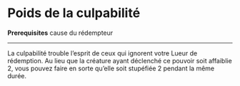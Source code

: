 # Poids de la culpabilité

<p><span id="ctl00_MainContent_DetailedOutput"><strong>Prerequisites</strong> cause du rédempteur<br></span></p>
<hr>
<p>La culpabilité trouble l’esprit de ceux qui ignorent votre Lueur de rédemption.&nbsp;Au lieu que la créature ayant déclenché ce pouvoir soit affaiblie 2, vous pouvez faire en sorte qu’elle soit stupéfiée 2 pendant la même durée.</p>
